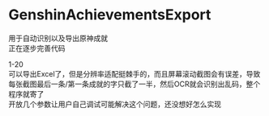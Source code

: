# GenshinAchievementsExport
用于自动识别以及导出原神成就  
正在逐步完善代码  
  
1-20  
可以导出Excel了，但是分辨率适配挺棘手的，而且屏幕滚动截图会有误差，导致每张截图最后一条/第一条成就的字只截了一半，然后OCR就会识别出乱码，整个程序就寄了  
开放几个参数让用户自己调试可能解决这个问题，还没想好怎么实现  
